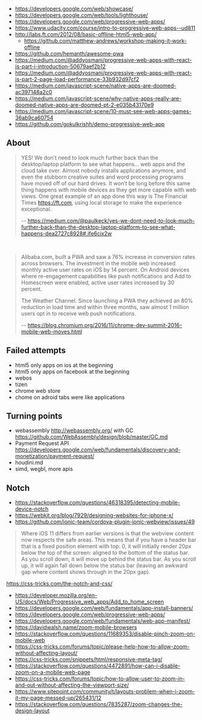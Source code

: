 - https://developers.google.com/web/showcase/
- https://developers.google.com/web/tools/lighthouse/
- https://developers.google.com/web/progressive-web-apps/
- https://www.udacity.com/course/intro-to-progressive-web-apps--ud811
- http://labs.ft.com/2012/08/basic-offline-html5-web-app/
  - https://github.com/matthew-andrews/workshop-making-it-work-offline
- https://github.com/hemanth/awesome-pwa
- https://medium.com/@addyosmani/progressive-web-apps-with-react-js-part-i-introduction-50679aef2b12
- https://medium.com/@addyosmani/progressive-web-apps-with-react-js-part-2-page-load-performance-33b932d97cf2
- https://medium.com/javascript-scene/native-apps-are-doomed-ac397148a2c0
- https://medium.com/javascript-scene/why-native-apps-really-are-doomed-native-apps-are-doomed-pt-2-e035b43170e9
- https://medium.com/javascript-scene/10-must-see-web-apps-games-36ab9ca60754
- https://github.com/gokulkrishh/demo-progressive-web-app

## About

>YES! We don’t need to look much further back than the desktop/laptop platform to see what happens… web apps and the cloud take over. Almost nobody installs applications anymore, and even the stubborn creative suites and word processing programs have moved off of our hard drives.
It won’t be long before this same thing happens with mobile devices as they get more capable with web views.
One great example of an app done this way is The Financial Times https://ft.com, using local storage to make the experience exceptional.
>
>-- https://medium.com/@paulkeck/yes-we-dont-need-to-look-much-further-back-than-the-desktop-laptop-platform-to-see-what-happens-dea2727c8928#.ife6cjx2w

<br>

>Alibaba.com, built a PWA and saw a 76% increase in conversion rates across browsers. The investment in the mobile web increased monthly active user rates on iOS by 14 percent. On Android devices where re-engagement capabilities like push notifications and Add to Homescreen were enabled, active user rates increased by 30 percent.
>
>The Weather Channel. Since launching a PWA they achieved an 80% reduction in load time and within three months, saw almost 1 million users opt in to receive web push notifications.
>
>-- https://blog.chromium.org/2016/11/chrome-dev-summit-2016-mobile-web-moves.html

## Failed attempts

- html5 only apps on ios at the beginning
- html5 only apps on facebook at the beginning
- webos
- tizen
- chrome web store
- chome on adroid tabs were like applications

## Turning points

- webassembly http://webassembly.org/ with GC https://github.com/WebAssembly/design/blob/master/GC.md
- Payment Request API https://developers.google.com/web/fundamentals/discovery-and-monetization/payment-request/
- houdini.md
- simd, wegbl, more apis

## Notch

- https://stackoverflow.com/questions/46318395/detecting-mobile-device-notch
- https://webkit.org/blog/7929/designing-websites-for-iphone-x/
- https://github.com/ionic-team/cordova-plugin-ionic-webview/issues/49

> Where iOS 11 differs from earlier versions is that the webview content now respects the safe areas. This means that if you have a header bar that is a fixed position element with top: 0, it will initially render 20px below the top of the screen: aligned to the bottom of the status bar. As you scroll down, it will move up behind the status bar. As you scroll up, it will again fall down below the status bar (leaving an awkward gap where content shows through in the 20px gap).

https://css-tricks.com/the-notch-and-css/

- https://developer.mozilla.org/en-US/docs/Web/Progressive_web_apps/Add_to_home_screen
- https://developers.google.com/web/fundamentals/app-install-banners/
- https://developers.google.com/web/progressive-web-apps/
- https://developers.google.com/web/fundamentals/web-app-manifest/
- https://davidwalsh.name/zoom-mobile-browsers
- https://stackoverflow.com/questions/11689353/disable-pinch-zoom-on-mobile-web
- https://css-tricks.com/forums/topic/please-help-how-to-allow-zoom-without-affecting-layout/
- https://css-tricks.com/snippets/html/responsive-meta-tag/
- https://stackoverflow.com/questions/4472891/how-can-i-disable-zoom-on-a-mobile-web-page
- https://css-tricks.com/forums/topic/how-to-allow-user-to-zoom-in-and-out-without-affecting-the-viewport-size/
- https://www.sitepoint.com/community/t/layouts-problem-when-i-zoom-it-my-page-messed-up/265431/12
- https://stackoverflow.com/questions/7835287/zoom-changes-the-design-layout
